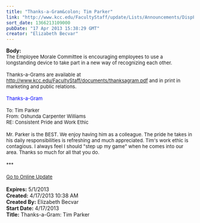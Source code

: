 ```yaml
---
title: "Thanks-a-Gram&colon; Tim Parker"
link: "http://www.kcc.edu/FacultyStaff/update/Lists/Announcements/DispForm.aspx?ID=1083"
sort_date: 1366213109000
pubDate: "17 Apr 2013 15:38:29 GMT"
creator: "Elizabeth Becvar"
---
```


<div><b>Body:</b> <div class="ExternalClass3A613D5C46E54B9BA54063D045F5AE80"><div><font size="2">The Employee Morale Committee is encouraging employees to use a longstanding device to take part in a new way of recognizing each other. <br /> <br />Thanks-a-Grams are available at </font><a href="/FacultyStaff/documents/thanksagram.pdf"><font size="2">http://www.kcc.edu/FacultyStaff/documents/thanksagram.pdf</font></a><font size="2"> and in print in marketing and public relations. <br /> <br /></font><font size="2"><font color="#0000ff">Thanks-a-Gram<br /></font> <br />To: Tim Parker<br />From: Oshunda Carpenter Williams<br />RE: Consistent Pride and Work Ethic</font></div>
<div><br /><font size="2">Mr. Parker is the BEST. We enjoy having him as a colleague. The pride he takes in his daily responsibilities is refreshing and much appreciated. Tim's work ethic is contagious. I always feel I should &quot;step up my game&quot; when he comes into our area. Thanks so much for all that you do.</font></div>
<div><font size="2"></font> </div>
<div><font size="2">***</font></div>
<div><font size="2"></font> </div>
<div><font size="2"><a href="/FacultyStaff/update/Pages/dailyupdate.aspx">Go to Online Update</a></font><font size="2"></font></div>
<div> </div></div></div>
<div><b>Expires:</b> 5/1/2013</div>
<div><b>Created:</b> 4/17/2013 10:38 AM</div>
<div><b>Created By:</b> Elizabeth Becvar</div>
<div><b>Start Date:</b> 4/17/2013</div>
<div><b>Title:</b> Thanks-a-Gram: Tim Parker</div>
